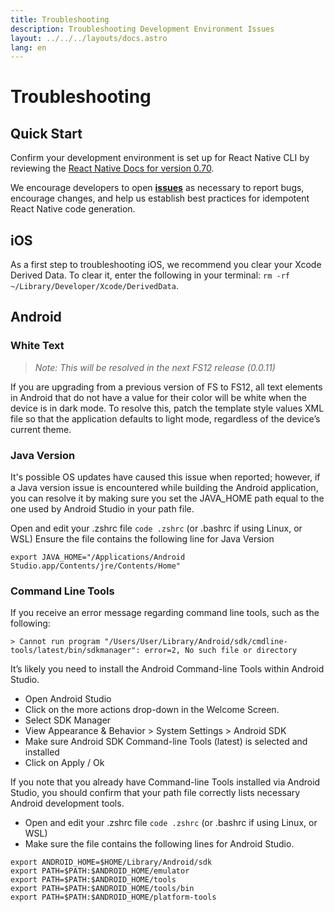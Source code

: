 ```yaml
---
title: Troubleshooting
description: Troubleshooting Development Environment Issues
layout: ../../../layouts/docs.astro
lang: en
---
```

# Troubleshooting
## Quick Start
Confirm your development environment is set up for React Native CLI by reviewing the [React Native Docs for version 0.70](https://reactnative.dev/docs/0.70/environment-setup).

We encourage developers to open [**issues**](https://github.com/brandingbrand/flagship/issues) as necessary to report bugs, encourage changes, and help us establish best practices for idempotent React Native code generation.

## iOS 
As a first step to troubleshooting iOS, we recommend you clear your Xcode Derived Data. To clear it, enter the following in your terminal: `rm -rf ~/Library/Developer/Xcode/DerivedData`.

## Android
### White Text
> *Note: This will be resolved in the next FS12 release (0.0.11)*

If you are upgrading from a previous version of FS to FS12, all text elements in Android that do not have a value for their color will be white when the device is in dark mode. To resolve this, patch the template style values XML file so that the application defaults to light mode, regardless of the device’s current theme.

### Java Version
It's possible OS updates have caused this issue when reported; however, if a Java version issue is encountered while building the Android application, you can resolve it by making sure you set the JAVA_HOME path equal to the one used by Android Studio in your path file.

Open and edit your .zshrc file `code .zshrc` (or .bashrc if using Linux, or WSL)
Ensure the file contains the following line for Java Version

```
export JAVA_HOME="/Applications/Android Studio.app/Contents/jre/Contents/Home"
```

### Command Line Tools
If you receive an error message regarding command line tools, such as the following:
```
> Cannot run program "/Users/User/Library/Android/sdk/cmdline-tools/latest/bin/sdkmanager": error=2, No such file or directory
```

It’s likely you need to install the Android Command-line Tools within Android Studio.

- Open Android Studio
- Click on the more actions drop-down in the Welcome Screen.
- Select SDK Manager
- View Appearance & Behavior > System Settings > Android SDK
- Make sure Android SDK Command-line Tools (latest) is selected and installed
- Click on Apply / Ok

If you note that you already have Command-line Tools installed via Android Studio, you should confirm that your path file correctly lists necessary Android development tools.

- Open and edit your .zshrc file `code .zshrc` (or .bashrc if using Linux, or WSL)
- Make sure the file contains the following lines for Android Studio.

```
export ANDROID_HOME=$HOME/Library/Android/sdk
export PATH=$PATH:$ANDROID_HOME/emulator
export PATH=$PATH:$ANDROID_HOME/tools
export PATH=$PATH:$ANDROID_HOME/tools/bin
export PATH=$PATH:$ANDROID_HOME/platform-tools
```
